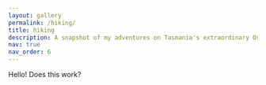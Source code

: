 ```yaml
---
layout: gallery
permalink: /hiking/
title: hiking
description: A snapshot of my adventures on Tasmania's extraordinary Overland Track. I consider it the most magical place on earth, and I think these photos do justice to that claim. 
nav: true
nav_order: 6
---
```


<!-- _pages/publications.md -->
Hello! Does this work? 